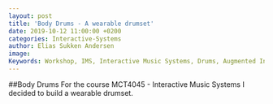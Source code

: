 ```yaml
---
layout: post
title: 'Body Drums - A wearable drumset'
date: 2019-10-12 11:00:00 +0200
categories: Interactive-Systems
author: Elias Sukken Andersen
image: 
Keywords: Workshop, IMS, Interactive Music Systems, Drums, Augmented Instrument, C++, Bela
---
```


##Body Drums 
For the course MCT4045 - Interactive Music Systems I decided to build a wearable drumset.

